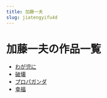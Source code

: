 ```yaml
---
title: 加藤一夫
slug: jiatengyifu4d
---
```


# 加藤一夫の作品一覧

- [わが児に](wagaernibe)
- [破壊](pohuaidb)
- [プロパガンダ](puropaganda84)
- [幸福](xingfuc8)
